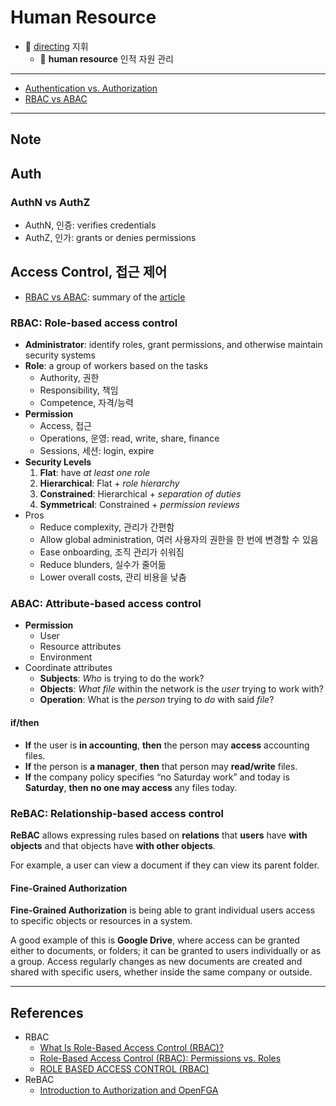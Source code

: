 # Human Resource

- 🫡 [directing](https://github.com/rurumimic/directing) 지휘
  - 👷 **human resource** 인적 자원 관리

---

- [Authentication vs. Authorization](auth/README.md)
- [RBAC vs ABAC](access-control/rbac-vs-abac.md)

---

## Note

## Auth

### AuthN vs AuthZ

- AuthN, 인증: verifies credentials
- AuthZ, 인가: grants or denies permissions

## Access Control, 접근 제어

- [RBAC vs ABAC](access-control/rbac-vs-abac.md): summary of the [article](https://www.okta.com/identity-101/role-based-access-control-vs-attribute-based-access-control/)

### RBAC: Role-based access control

- **Administrator**: identify roles, grant permissions, and otherwise maintain security systems
- **Role**: a group of workers based on the tasks
  - Authority, 권한
  - Responsibility, 책임
  - Competence, 자격/능력
- **Permission**
  - Access, 접근
  - Operations, 운영: read, write, share, finance
  - Sessions, 세션: login, expire
- **Security Levels**
  1. **Flat**: have *at least one role*
  2. **Hierarchical**: Flat + *role hierarchy*
  3. **Constrained**: Hierarchical + *separation of duties*
  4. **Symmetrical**: Constrained + *permission reviews*
- Pros
  - Reduce complexity, 관리가 간편함
  - Allow global administration, 여러 사용자의 권한을 한 번에 변경할 수 있음
  - Ease onboarding, 조직 관리가 쉬워짐
  - Reduce blunders, 실수가 줄어듦
  - Lower overall costs, 관리 비용을 낮춤

### ABAC: Attribute-based access control

- **Permission**
  - User
  - Resource attributes
  - Environment
- Coordinate attributes
  - **Subjects**: *Who* is trying to do the work?
  - **Objects**: *What file* within the network is the *user* trying to work with?
  - **Operation**: What is the *person* trying to *do* with said *file*?

#### if/then

- **If** the user is **in accounting**, **then** the person may **access** accounting files.
- **If** the person is **a manager**, **then** that person may **read/write** files.
- **If** the company policy specifies “no Saturday work” and today is **Saturday**, **then** **no one may access** any files today.

### ReBAC: Relationship-based access control

**ReBAC** allows expressing rules based on **relations** that **users** have **with objects** and that objects have **with other objects**.

For example, a user can view a document if they can view its parent folder.

#### Fine-Grained Authorization

**Fine-Grained Authorization** is being able to grant individual users access to specific objects or resources in a system.

A good example of this is **Google Drive**, where access can be granted either to documents, or folders; it can be granted to users individually or as a group. Access regularly changes as new documents are created and shared with specific users, whether inside the same company or outside.

---

## References

- RBAC
  - [What Is Role-Based Access Control (RBAC)?](https://www.okta.com/identity-101/what-is-role-based-access-control-rbac/)
  - [Role-Based Access Control (RBAC): Permissions vs. Roles](https://adriennedomingus.medium.com/role-based-access-control-rbac-permissions-vs-roles-55f1f0051468)
  - [ROLE BASED ACCESS CONTROL (RBAC)](https://csrc.nist.gov/CSRC/media/Presentations/Role-Based-Access-Control-(RBAC)-Presentation/images-media/rbac-slides-doe.pdf)
- ReBAC
  - [Introduction to Authorization and OpenFGA](https://openfga.dev/docs/authorization-and-openfga)

